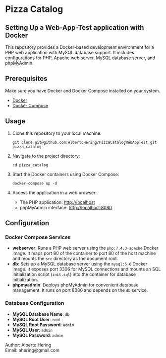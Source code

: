 <h1>Pizza Catalog</h1>
<h2>Setting Up a Web-App-Test application with Docker</h2>

<p>This repository provides a Docker-based development environment for a PHP web application with MySQL database support. It includes configurations for PHP, Apache web server, MySQL database server, and phpMyAdmin.</p>

<h2>Prerequisites</h2>

<p>Make sure you have Docker and Docker Compose installed on your system.</p>

<ul>
<li><a href="https://docs.docker.com/get-docker/">Docker</a></li>
<li><a href="https://docs.docker.com/compose/install/">Docker Compose</a></li>
</ul>

<h2>Usage</h2>

<ol>
<li>Clone this repository to your local machine:</li>
<pre><code>git clone git@github.com:AlbertoHering/PizzaCatalogWebAppTest.git pizza_catalog</code></pre>

<li>Navigate to the project directory:</li>
<pre><code>cd pizza_catalog</code></pre>

<li>Start the Docker containers using Docker Compose:</li>
<pre><code>docker-compose up -d</code></pre>

<li>Access the application in a web browser:</li>
<ul>
    <li>The PHP application: <a href="http://localhost">http://localhost</a></li>
    <li>phpMyAdmin interface: <a href="http://localhost:8080">http://localhost:8080</a></li>
</ul>
</ol>

<h2>Configuration</h2>

<h3>Docker Compose Services</h3>

<ul>
<li><strong>webserver</strong>: Runs a PHP web server using the <code>php:7.4.3-apache</code> Docker image. It maps port 80 of the container to port 80 of the host machine and mounts the <code>src</code> directory as the document root.</li>

<li><strong>db</strong>: Sets up a MySQL database server using the <code>mysql:5.6</code> Docker image. It exposes port 3306 for MySQL connections and mounts an SQL initialization script (<code>init.sql</code>) into the container for database initialization.</li>

<li><strong>phpmyadmin</strong>: Deploys phpMyAdmin for convenient database management. It runs on port 8080 and depends on the <code>db</code> service.</li>
</ul>

<h3>Database Configuration</h3>

<ul>
<li><strong>MySQL Database Name</strong>: <code>db</code></li>
<li><strong>MySQL Root User</strong>: <code>root</code></li>
<li><strong>MySQL Root Password</strong>: <code>admin</code></li>
<li><strong>MySQL User</strong>: <code>admin</code></li>
<li><strong>MySQL Password</strong>: <code>admin</code></li>
</ul>

<p>
    Author: Alberto Hering
    <br/>Email: ahering@gmail.com
</p>
